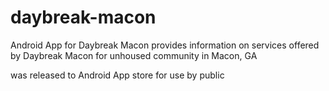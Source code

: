 # daybreak-macon
Android App for Daybreak Macon
provides information on services offered by Daybreak Macon for unhoused community in Macon, GA

was released to Android App store for use by public
